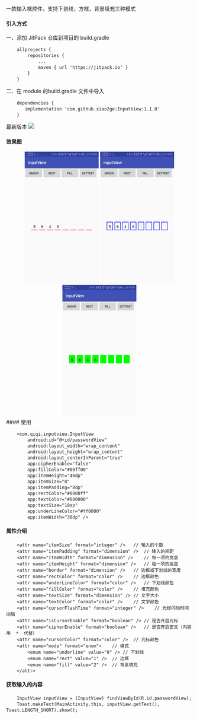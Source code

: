 一款输入框控件，支持下划线，方框，背景填充三种模式

#### 引入方式

一、添加 JitPack 仓库到项目的 build.gradle

```
    allprojects {
		repositories {
			...
			maven { url 'https://jitpack.io' }
		}
	}
```
二、在 module 的build.gradle 文件中导入
```
    dependencies {
	   implementation 'com.github.xiao2ge:InputView:1.1.0'
	}
```
最新版本  [![](https://jitpack.io/v/liurui-36/InputView.svg)](https://jitpack.io/#liurui-36/InputView)

#### 效果图
<div align="center">
<img src="https://raw.githubusercontent.com/liurui-36/ReadmeResource/master/images/InputView/mode_underline.jpg" width="200px" />    <img src="https://raw.githubusercontent.com/liurui-36/ReadmeResource/master/images/InputView/mode_rect.jpg" width="200px" />    <img src="https://raw.githubusercontent.com/liurui-36/ReadmeResource/master/images/InputView/mode_fill.jpg" width="200px" />
</div>
#### 使用

```
    <com.qiqi.inputview.InputView
        android:id="@+id/passwordView"
        android:layout_width="wrap_content"
        android:layout_height="wrap_content"
        android:layout_centerInParent="true"
        app:cipherEnable="false"
        app:fillColor="#00ff00"
        app:itemHeight="40dp"
        app:itemSize="8"
        app:itemPadding="8dp"
        app:rectColor="#0000ff"
        app:textColor="#000000"
        app:textSize="18sp"
        app:underLineColor="#ff0000"
        app:itemWidth="30dp" />
```

#### 属性介绍
```
    <attr name="itemSize" format="integer" />   // 输入的个数
    <attr name="itemPadding" format="dimension" />  // 输入的间距
    <attr name="itemWidth" format="dimension" />    // 每一项的宽度
    <attr name="itemHeight" format="dimension" />   // 每一项的高度
    <attr name="border" format="dimension" />   // 边框或下划线的宽度
    <attr name="rectColor" format="color" />    // 边框颜色
    <attr name="underLineColor" format="color" />   // 下划线颜色
    <attr name="fillColor" format="color" />    // 填充颜色
    <attr name="textSize" format="dimension" /> // 文字大小
    <attr name="textColor" format="color" />    // 文字颜色
    <attr name="cursorFlashTime" format="integer" />    // 光标闪动时间间隔
    <attr name="isCursorEnable" format="boolean" /> // 是否开启光标
    <attr name="cipherEnable" format="boolean" />   // 是否开启密文（内容用  *  代替）
    <attr name="cursorColor" format="color" />  // 光标颜色
    <attr name="mode" format="enum">    // 模式
        <enum name="underline" value="0" /> // 下划线
        <enum name="rect" value="1" />  // 边框
        <enum name="fill" value="2" />  // 背景填充
    </attr>
```

#### 获取输入的内容

```
    InputView inputView = (InputView) findViewById(R.id.passwordView);
    Toast.makeText(MainActivity.this, inputView.getText(), Toast.LENGTH_SHORT).show();
```
